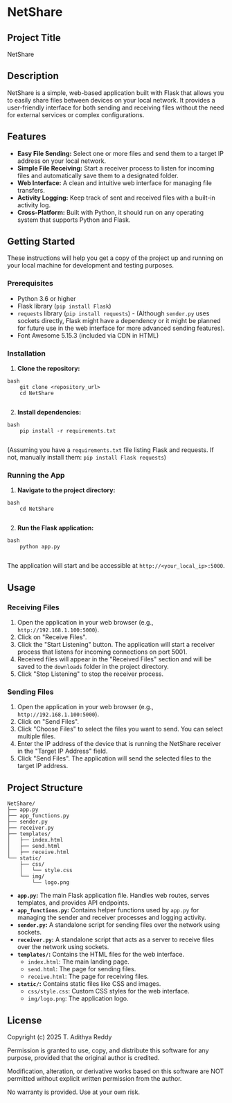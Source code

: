# NetShare

## Project Title

NetShare

## Description

NetShare is a simple, web-based application built with Flask that allows you to easily share files between devices on your local network. It provides a user-friendly interface for both sending and receiving files without the need for external services or complex configurations.

## Features

*   **Easy File Sending:** Select one or more files and send them to a target IP address on your local network.
*   **Simple File Receiving:** Start a receiver process to listen for incoming files and automatically save them to a designated folder.
*   **Web Interface:** A clean and intuitive web interface for managing file transfers.
*   **Activity Logging:** Keep track of sent and received files with a built-in activity log.
*   **Cross-Platform:** Built with Python, it should run on any operating system that supports Python and Flask.

## Getting Started

These instructions will help you get a copy of the project up and running on your local machine for development and testing purposes.

### Prerequisites

*   Python 3.6 or higher
*   Flask library (`pip install Flask`)
*   `requests` library (`pip install requests`) - (Although `sender.py` uses sockets directly, Flask might have a dependency or it might be planned for future use in the web interface for more advanced sending features).
*   Font Awesome 5.15.3 (included via CDN in HTML)

### Installation

1.  **Clone the repository:**
```
bash
    git clone <repository_url>
    cd NetShare
    
```
2.  **Install dependencies:**
```
bash
    pip install -r requirements.txt
    
```
(Assuming you have a `requirements.txt` file listing Flask and requests. If not, manually install them: `pip install Flask requests`)

### Running the App

1.  **Navigate to the project directory:**
```
bash
    cd NetShare
    
```
2.  **Run the Flask application:**
```
bash
    python app.py
    
```
The application will start and be accessible at `http://<your_local_ip>:5000`.

## Usage

### Receiving Files

1.  Open the application in your web browser (e.g., `http://192.168.1.100:5000`).
2.  Click on "Receive Files".
3.  Click the "Start Listening" button. The application will start a receiver process that listens for incoming connections on port 5001.
4.  Received files will appear in the "Received Files" section and will be saved to the `downloads` folder in the project directory.
5.  Click "Stop Listening" to stop the receiver process.

### Sending Files

1.  Open the application in your web browser (e.g., `http://192.168.1.100:5000`).
2.  Click on "Send Files".
3.  Click "Choose Files" to select the files you want to send. You can select multiple files.
4.  Enter the IP address of the device that is running the NetShare receiver in the "Target IP Address" field.
5.  Click "Send Files". The application will send the selected files to the target IP address.

## Project Structure
```
NetShare/
├── app.py
├── app_functions.py
├── sender.py
├── receiver.py
├── templates/
│   ├── index.html
│   ├── send.html
│   ├── receive.html
└── static/
    ├── css/
    │   └── style.css
    └── img/
        └── logo.png
```
*   **`app.py`:** The main Flask application file. Handles web routes, serves templates, and provides API endpoints.
*   **`app_functions.py`:** Contains helper functions used by `app.py` for managing the sender and receiver processes and logging activity.
*   **`sender.py`:** A standalone script for sending files over the network using sockets.
*   **`receiver.py`:** A standalone script that acts as a server to receive files over the network using sockets.
*   **`templates/`:** Contains the HTML files for the web interface.
    *   `index.html`: The main landing page.
    *   `send.html`: The page for sending files.
    *   `receive.html`: The page for receiving files.
*   **`static/`:** Contains static files like CSS and images.
    *   `css/style.css`: Custom CSS styles for the web interface.
    *   `img/logo.png`: The application logo.

## License

Copyright (c) 2025 T. Adithya Reddy

Permission is granted to use, copy, and distribute this software for any purpose, provided that the original author is credited.

Modification, alteration, or derivative works based on this software are NOT permitted without explicit written permission from the author.

No warranty is provided. Use at your own risk.
